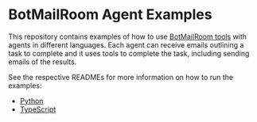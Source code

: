 # BotMailRoom Agent Examples

This repository contains examples of how to use [BotMailRoom tools](https://docs.botmailroom.com) with agents in different languages. Each agent can receive emails outlining a task to complete and it uses tools to complete the task, including sending emails of the results.

See the respective READMEs for more information on how to run the examples:

- [Python](./python/README.md)
- [TypeScript](./typescript/README.md)
